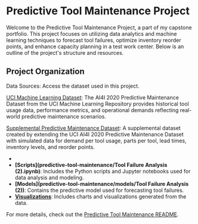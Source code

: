 # Predictive Tool Maintenance Project

Welcome to the Predictive Tool Maintenance Project, a part of my capstone portfolio. This project focuses on utilizing data analytics and machine learning techniques to forecast tool failures, optimize inventory reorder points, and enhance capacity planning in a test work center. Below is an outline of the project's structure and resources. 

## Project Organization 

Data Sources: Access the dataset used in this project. 

[UCI Machine Learning Dataset](https://github.com/jcooper2368/JCProjectCode/raw/main/predictive-tool-maintenance/ai4i2020_pmd.csv): The AI4I 2020 Predictive Maintenance Dataset from the UCI Machine Learning Repository provides historical tool usage data, performance metrics, and operational demands reflecting real-world predictive maintenance scenarios. 

[Supplemental Predictive Maintenance Dataset](https://github.com/jcooper2368/JCProjectCode/raw/main/predictive-tool-maintenance/Supplemental%20Predictive%20Maintenance%20Dataset.xlsx): A supplemental dataset created by extending the UCI AI4I 2020 Predictive Maintenance Dataset with simulated data for demand per tool usage, parts per tool, lead times, inventory levels, and reorder points. 


- 
- **[Scripts](predictive-tool-maintenance/Tool Failure Analysis (2).ipynb)**: Includes the Python scripts and Jupyter notebooks used for data analysis and modeling.
- **[Models](predictive-tool-maintenance/models/Tool Failure Analysis (2))**: Contains the predictive model used for forecasting tool failures.
- **[Visualizations](predictive-tool-maintenance/visualizations/)**: Includes charts and visualizations generated from the data.

For more details, check out the [Predictive Tool Maintenance README](predictive-tool-maintenance/README.md).


